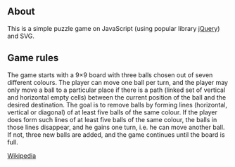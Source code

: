 About
-----

This is a simple puzzle game on JavaScript (using popular library [jQuery](http://github.com/jquery/jquery))
and SVG.

Game rules
----------

The game starts with a 9×9 board with three balls chosen out of seven different colours. The player can move
one ball per turn, and the player may only move a ball to a particular place if there is a path (linked set
of vertical and horizontal empty cells) between the current position of the ball and the desired destination.
The goal is to remove balls by forming lines (horizontal, vertical or diagonal) of at least five balls of the
same colour. If the player does form such lines of at least five balls of the same colour, the balls in those
lines disappear, and he gains one turn, i.e. he can move another ball. If not, three new balls are added, and
the game continues until the board is full.

[Wikipedia](http://en.wikipedia.org/wiki/Lines_(video_game))
